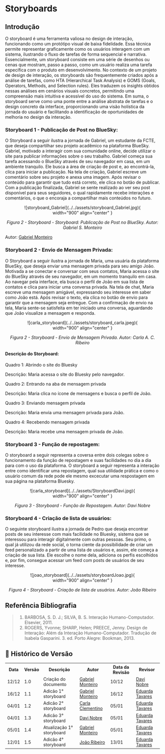 # Storyboards

## Introdução

O storyboard é uma ferramenta valiosa no design de interação, funcionando como um protótipo visual de baixa fidelidade. Essa técnica permite representar graficamente como os usuários interagem com um sistema, ilustrando o fluxo de tarefas de forma sequencial e narrativa. Essencialmente, um storyboard consiste em uma série de desenhos ou cenas que mostram, passo a passo, como um usuário realiza uma tarefa específica com o produto em desenvolvimento. 
No contexto de um projeto de design de interação, os storyboards são frequentemente criados após a análise de tarefas, como HTA (Hierarchical Task Analysis) e GOMS (Goals, Operators, Methods, and Selection rules). Eles traduzem os insights obtidos nessas análises em cenários visuais concretos, permitindo uma compreensão mais intuitiva e acessível do uso do sistema.
Em suma, o storyboard serve como uma ponte entre a análise abstrata de tarefas e o design concreto da interface, proporcionando uma visão holística da jornada do usuário e facilitando a identificação de oportunidades de melhoria no design da interação.

### Storyboard 1 - Publicação de Post no BlueSky:

O Storyboard a seguir ilustra a jornada de Gabriel, um estudante da FCTE, que deseja compartilhar seu projeto acadêmico na plataforma BlueSky. Gabriel, motivado a interagir com sua comunidade online, decide utilizar o site para publicar informações sobre o seu trabalho. Gabriel começa sua tarefa acessando o BlueSky através de seu navegador em casa, em um ambiente tranquilo. Ele busca a área de criação de post e, ao encontrá-la, clica para iniciar a publicação. Na tela de criação, Gabriel escreve um comentário sobre seu projeto e anexa uma imagem. Após revisar o conteúdo para garantir que tudo está correto, ele clica no botão de publicar. Com a publicação finalizada, Gabriel se sente realizado ao ver seu post disponível para seus seguidores, o qual rapidamente recebe interações e comentários, o que o encoraja a compartilhar mais conteúdos no futuro.

<center>

<figure markdown="span">
  ![storyboard_Gabriel](../../assets/storyboard_Gabriel.jpg){ width="900" align="center" }
</figure>

<p style="text-align:center;"><em>Figura 2 - Storyboard - Storyboard: Publicação de Post no BlueSky. Autor: Gabriel S. Monteiro</em></p>

</center>

<p style={{ textAlign: 'center', fontSize: '17px' }}>
  Autor: <a href="https://github.com/GabrielSMonteiro" target="_blank" rel="noopener noreferrer">Gabriel Monteiro</a>
</p>


### Storyboard 2 - Envio de Mensagem Privada:

O Storyboard a seguir ilustra a jornada de Maria, uma usuária da plataforma BlueSky, que deseja enviar uma mensagem privada para seu amigo João. Motivada a se conectar e conversar com seus contatos, Maria acessa o site do BlueSky através de seu navegador, em um momento tranquilo em casa. Ao navegar pela interface, ela busca o perfil de João em sua lista de contatos e clica para iniciar uma conversa privada. Na tela de chat, Maria escreve uma mensagem amigável, expressando seu interesse em saber como João está. Após revisar o texto, ela clica no botão de envio para garantir que a mensagem seja entregue. Com a confirmação de envio na tela, Maria sente-se satisfeita em ter iniciado uma conversa, aguardando que João visualize a mensagem e responda.

<center>

<figure markdown="span">
  ![carla_storyboard](../../assets/storyboard_carla.jpeg){ width="900" align="center" }
</figure>

<p style="text-align:center;"><em>Figura 2 - Storyboard - Envio de Mensagem Privada. Autor: Carla A. C. Ribeiro</em></p>

</center>

#### Descrição do Storyboard:

Quadro 1: Abrindo o site do Bluesky

Descrição: Maria acessa o site do Bluesky pelo navegador.

Quadro 2: Entrando na aba de mensagem privada

Descrição: Maria clica no ícone de mensagens e busca o perfil de João.

Quadro 3: Enviando mensagem privada

Descrição: Maria envia uma mensagem privada para João.

Quadro 4: Recebendo mensagem privada

Descrição: Maria recebe uma mensagem privada de João.

</center>

### Storyboard 3 - Função de repostagem:

O storyboard a seguir representa a coversa entre dois colegas sobre o funcionamento da função de repostagem e suas facilidades no dia a dia para com o uso da plataforma. O storyboard a seguir representa a interação entre como identificar uma repostagem, qual sua utilidade prática e como o usuário comum da rede pode ele mesmo excecutar uma respostagem em sua página na plataforma Bluesky.

<center>

<figure markdown="span">
  ![carla_storyboard](../../assets/StoryboardDavi.jpg){ width="900" align="center" }
</figure>

<p style="text-align:center;"><em>Figura 3 - Storyboard - Função de Repostagem. Autor: Davi Nobre</em></p>

</center>

### Storyboard 4 - Criação de lista de usuários:

O seguinte storyboard ilustra a jornada de Pedro que deseja encontrar posts de seu interesse com mais facilidade no Bluesky, sistema que se interessou para interagir digitalmente com outras pessoas. Seu primo, o qual já utilizou da rede social, o torna ciente da possibilidade de criar um feed personalizado a partir de uma lista de usuários e, assim, ele começa a criação de sua lista. Ele escolhe o nome dela, adiciona os perfis escolhidos e, por fim, consegue acessar um feed com posts de usuários de seu interesse.

<center>

<figure markdown="span">
  ![joao_storyboard](../../assets/storyboardJoao.jpg){ width="900" align="center" }
</figure>

<p style="text-align:center;"><em>Figura 4 - Storyboard - Criação de lista de usuários. Autor: João Ribeiro</em></p>

</center>

## Referência Bibliografia

> 1. BARBOSA, S. D. J.; SILVA, B. S. Interação Humano-Computador. Elsevier, 2011.
> 2. ROGERS, Yvonne; SHARP, Helen; PREECE, Jenny. Design de Interação: Além da Interação Humano-Computador. Tradução de Isabela Gasparini. 3. ed. Porto Alegre: Bookman, 2013.

## :round_pushpin: Histórico de Versão 

<div align="center">
    <table>
        <tr>
            <th>Data</th>
            <th>Versão</th>
            <th>Descrição</th>
            <th>Autor</th>
            <th>Data da Revisão</th>
            <th>Revisor</th>
        </tr>
        <tr>
            <td>12/12</td>
            <td>1.0</td>
            <td>Criação do documento</td>
            <td><a href="https://github.com/GabrielSMonteiro">Gabriel Monteiro</a></td>
            <td>10/12</td>
            <td><a href="https://github.com/Jagaima">Davi Nobre</a></td>
        </tr>
        <tr>
            <td>16/12</td>
            <td>1.1</td>
            <td>Adicão 1° storyboard</td>
            <td><a href="https://github.com/GabrielSMonteiro">Gabriel Monteiro</a></td>
            <td>16/12</td>
            <td><a href="https://github.com/erteduarda">Eduarda Tavares</a></td>
        </tr>
        <tr>
            <td>04/01</td>
            <td>1.2</td>
            <td>Adicão 2° storyboard</td>
            <td><a href="https://github.com/ccarlaa">Carla Clementino</a></td>
            <td>05/01</td>
            <td><a href="https://github.com/erteduarda">Eduarda Tavares</a></td>
        </tr>
        <tr>
            <td>04/01</td>
            <td>1.3</td>
            <td>Adicão 3° storyboard</td>
            <td><a href="https://github.com/Jagaima">Davi Nobre</a></td>
            <td>05/01</td>
            <td><a href="https://github.com/erteduarda">Eduarda Tavares</a></td>
        </tr>
        <tr>
            <td>05/01</td>
            <td>1.4</td>
            <td>Atualização 1° storyboard</td>
            <td><a href="https://github.com/GabrielSMonteiro">Gabriel Monteiro</a></td>
            <td>05/01</td>
            <td><a href="https://github.com/erteduarda">Eduarda Tavares</a></td>
        </tr>
        <tr>
            <td>12/01</td>
            <td>1.5</td>
            <td>Adicão 4° storyboard</td>
            <td><a href="https://github.com/Joa0V">João Ribeiro</a></td>
            <td>13/01</td>
            <td><a href="https://github.com/erteduarda">Eduarda Tavares</a></td>
        </tr>
    </table>
</div>